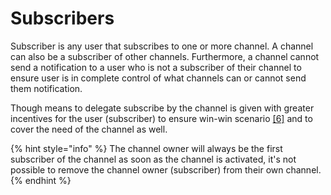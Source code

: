 # Subscribers

Subscriber is any user that subscribes to one or more channel. A channel can also be a subscriber of other channels. Furthermore, a channel cannot send a notification to a user who is not a subscriber of their channel to ensure user is in complete control of what channels can or cannot send them notification. 

Though means to delegate subscribe by the channel is given with greater incentives for the user \(subscriber\) to ensure win-win scenario [\[6\]](../../../references-section/references.md) and to cover the need of the channel as well.

{% hint style="info" %}
The channel owner will always be the first subscriber of the channel as soon as the channel is activated, it's not possible to remove the channel owner \(subscriber\) from their own channel.
{% endhint %}

